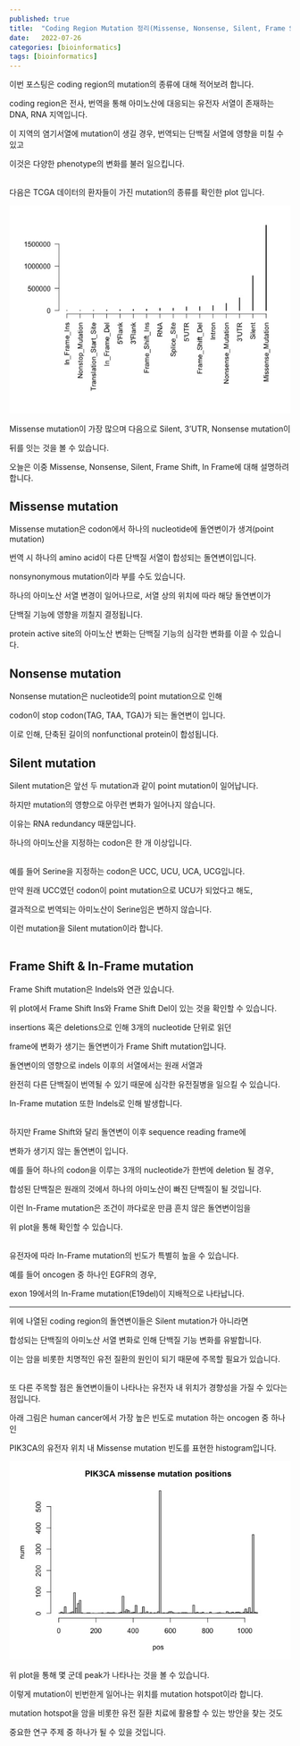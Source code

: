 ```yaml
---
published: true
title:  "Coding Region Mutation 정리(Missense, Nonsense, Silent, Frame Shift, In-Frame mutation"
date:   2022-07-26 
categories: [bioinformatics]
tags: [bioinformatics]
---
```


이번 포스팅은 coding region의 mutation의 종류에 대해 적어보려 합니다.
<br/>


coding region은 전사, 번역을 통해 아미노산에 대응되는 유전자 서열이 존재하는 DNA, RNA 지역입니다. 

이 지역의 염기서열에 mutation이 생길 경우, 번역되는 단백질 서열에 영향을 미칠 수 있고

이것은 다양한 phenotype의 변화를 불러 일으킵니다.
<br/>
<br/>

다음은 TCGA 데이터의 환자들이 가진 mutation의 종류를 확인한 plot 입니다. 

![mutation_sort.jpeg](/images/post-images/mutation_sort.jpeg)

Missense mutation이 가장 많으며 다음으로 Silent, 3’UTR, Nonsense mutation이

뒤를 잇는 것을 볼 수 있습니다. 
<br/>

오늘은 이중 Missense, Nonsense, Silent, Frame Shift, In Frame에 대해 설명하려 합니다. 
<br/>

## Missense mutation

Missense mutation은 codon에서 하나의 nucleotide에 돌연변이가 생겨(point mutation)

번역 시 하나의 amino acid이 다른 단백질 서열이 합성되는 돌연변이입니다. 

nonsynonymous mutation이라 부를 수도 있습니다.

하나의 아미노산 서열 변경이 일어나므로, 서열 상의 위치에 따라 해당 돌연변이가

단백질 기능에 영향을 끼칠지 결정됩니다.

protein active site의 아미노산 변화는 단백질 기능의 심각한 변화를 이끌 수 있습니다. 
<br/>


## Nonsense mutation

Nonsense mutation은 nucleotide의 point mutation으로 인해 

codon이 stop codon(TAG, TAA, TGA)가 되는 돌연변이 입니다. 

이로 인해, 단축된 길이의 nonfunctional protein이 합성됩니다. 
<br/>


## Silent mutation

Silent mutation은 앞선 두 mutation과 같이 point mutation이 일어납니다.

하지만 mutation의 영향으로 아무런 변화가 일어나지 않습니다. 

이유는 RNA redundancy 때문입니다.

하나의 아미노산을 지정하는 codon은 한 개 이상입니다.   
<br/>  


예를 들어 Serine을 지정하는 codon은 UCC, UCU, UCA, UCG입니다.

만약 원래 UCC였던 codon이 point mutation으로 UCU가 되었다고 해도, 

결과적으로 번역되는 아미노산이 Serine임은 변하지 않습니다.

이런 mutation을 Silent mutation이라 합니다.   
<br/>


## Frame Shift & In-Frame mutation

Frame Shift mutation은 Indels와 연관 있습니다.

위 plot에서 Frame Shift Ins와 Frame Shift Del이 있는 것을 확인할 수 있습니다. 

insertions 혹은 deletions으로 인해 3개의 nucleotide 단위로 읽던

frame에 변화가 생기는 돌연변이가 Frame Shift mutation입니다. 

돌연변이의 영향으로 indels 이후의 서열에서는 원래 서열과 

완전히 다른 단백질이 번역될 수 있기 때문에 심각한 유전질병을 일으킬 수 있습니다. 

In-Frame mutation 또한 Indels로 인해 발생합니다.   
<br/>  


하지만 Frame Shift와 달리 돌연변이 이후 sequence reading frame에 

변화가 생기지 않는 돌연변이 입니다.   

예를 들어 하나의 codon을 이루는 3개의 nucleotide가 한번에 deletion 될 경우,

합성된 단백질은 원래의 것에서 하나의 아미노산이 빠진 단백질이 될 것입니다. 

이런 In-Frame mutation은 조건이 까다로운 만큼 흔치 않은 돌연변이임을 

위 plot을 통해 확인할 수 있습니다.   
<br/>  


유전자에 따라 In-Frame mutation의 빈도가 특별히 높을 수 있습니다.

예를 들어 oncogen 중 하나인 EGFR의 경우, 

exon 19에서의 In-Frame mutation(E19del)이 지배적으로 나타납니다. 
<br/>

---

위에 나열된 coding region의 돌연변이들은 Silent mutation가 아니라면 

합성되는 단백질의 아미노산 서열 변화로 인해 단백질 기능 변화를 유발합니다.

이는 암을 비롯한 치명적인 유전 질환의 원인이 되기 때문에 주목할 필요가 있습니다.  
<br/>  


또 다른 주목할 점은 돌연변이들이 나타나는 유전자 내 위치가 경향성을 가질 수 있다는 점입니다. 

아래 그림은 human cancer에서 가장 높은 빈도로 mutation 하는 oncogen 중 하나인

PIK3CA의 유전자 위치 내 Missense mutation 빈도를 표현한 histogram입니다.    


![pik3ca_position.jpeg](/images/post-images/pik3ca_position.jpeg)

위 plot을 통해 몇 군데 peak가 나타나는 것을 볼 수 있습니다.

이렇게 mutation이 빈번한게 일어나는 위치를 mutation hotspot이라 합니다. 

mutation hotspot을 암을 비롯한 유전 질환 치료에 활용할 수 있는 방안을 찾는 것도 

중요한 연구 주제 중 하나가 될 수 있을 것입니다.

